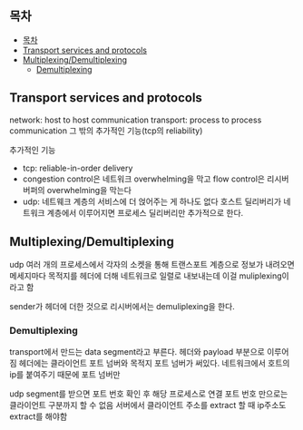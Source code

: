 ## 목차
- [목차](#목차)
- [Transport services and protocols](#transport-services-and-protocols)
- [Multiplexing/Demultiplexing](#multiplexingdemultiplexing)
  - [Demultiplexing](#demultiplexing)

## Transport services and protocols
network: host to host communication
transport: process to process communication 그 밖의 추가적인 기능(tcp의 reliability)

추가적인 기능
* tcp: reliable-in-order delivery
* congestion control은 네트워크 overwhelming을 막고 flow control은 리시버 버퍼의 overwhelming을 막는다
* udp: 네트웨크 계층의 서비스에 더 얹어주는 게 하나도 없다 호스트 딜리버리가 네트워크 계층에서 이루어지면 프로세스 딜리버리만 추가적으로 한다.

## Multiplexing/Demultiplexing

udp
여러 개의 프로세스에서 각자의 소켓을 통해 트랜스포트 계층으로 정보가 내려오면 메세지마다 목적지를 헤더에 더해 네트워크로 일렬로 내보내는데 이걸 muliplexing이라고 함

sender가 헤더에 더한 것으로 리시버에서는 demuliplexing을 한다.

### Demultiplexing

transport에서 만드는 data segment라고 부른다. 헤더와 payload 부분으로 이루어짐 
헤더에는 클라이언트 포트 넘버와 목적지 포트 넘버가 써있다. 네트워크에서 호트의 ip를 붙여주기 때문에 포트 넘버만

udp segment를 받으면 포트 번호 확인 후 해당 프로세스로 연결
포트 번호 만으로는 클라이언트 구분까지 할 수 없음 서버에서 클라이언트 주소를 extract 할 때 ip주소도 extract를 해야함
